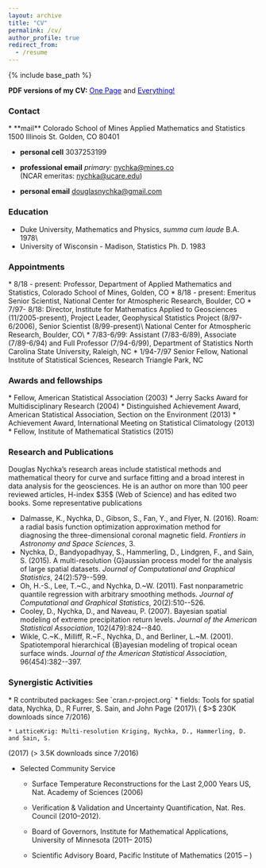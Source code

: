 ```yaml
---
layout: archive
title: "CV"
permalink: /cv/
author_profile: true
redirect_from:
  - /resume
---
```


{% include base_path %}

**PDF versions of my CV:**   [<span style="color:blue"> One Page</span>](http://dnychka.github.io/files/NychkaVita1Page.pdf) and [<span style="color:blue">Everything!</span> ](http://dnychka.github.io/files/NychkaFullCV.pdf)

<h3> Contact </h3>
* **mail** Colorado School of Mines 
Applied Mathematics and Statistics
1500 Illinois St.
Golden, CO 80401


* **personal cell** 3037253199 

* **professional email** *primary:*  nychka@mines.co   
        (NCAR emeritas:  nychka@ucare.edu) 

* **personal email** douglasnychka@gmail.com 
 
<h3>Education</h3>
 
* Duke University, Mathematics and Physics,  *summa cum laude*    B.A.
1978\
* University of Wisconsin - Madison, Statistics Ph. D. 1983

<h3>Appointments</h3>
*  8/18 - present: Professor, Department of Applied Mathematics and Statistics, Colorado School of Mines, Golden, CO
* 8/18 - present: Emeritus Senior Scientist, National Center for Atmospheric Research, Boulder, CO
* 7/97- 8/18: Director, Institute for Mathematics Applied to
Geosciences (11/2005-present), Project Leader, Geophysical Statistics
Project (8/97-6/2006), Senior Scientist (8/99-present)\
National Center for Atmospheric Research, Boulder, CO\
* 7/83-6/99: Assistant (7/83-6/89), Associate (7/89-6/94) and Full
Professor (7/94-6/99), Department of Statistics North Carolina State
University, Raleigh, NC
* 1/94-7/97  Senior Fellow, National Institute of Statistical Sciences,
Research Triangle Park, NC

<h3>Awards and fellowships</h3>  
* Fellow, American Statistical Association (2003)
* Jerry Sacks Award for Multidisciplinary Research (2004)
* Distinguished Achievement Award, American Statistical Association,
Section on the Environment (2013)
* Achievement Award, International Meeting on Statistical Climatology
(2013)
* Fellow, Institute of Mathematical Statistics (2015)

<h3>Research and Publications</h3>
Douglas Nychka’s research areas include statistical methods and
mathematical theory for curve and surface fitting and a broad interest
in data analysis for the geosciences. He is an author on more than 100
peer reviewed articles, H-index $35$ (Web of Science) and has edited two
books. Some representative publications

* Dalmasse, K., Nychka, D., Gibson, S., Fan, Y., and Flyer, N. (2016).
 Roam: a radial basis function optimization approximation method for
  diagnosing the three-dimensional coronal magnetic field.
 *Frontiers in Astronomy and Space Sciences*, 3.
* Nychka, D., Bandyopadhyay, S., Hammerling, D., Lindgren, F., and Sain, S.
  (2015).
 A multi-resolution {G}aussian process model for the analysis of large
  spatial datasets.
 *Journal of Computational and Graphical Statistics*,
  24(2):579--599.
* Oh, H.-S., Lee, T.~C., and Nychka, D.~W. (2011).
 Fast nonparametric quantile regression with arbitrary smoothing
  methods.
 *Journal of Computational and Graphical Statistics*,
  20(2):510--526.
* Cooley, D., Nychka, D., and Naveau, P. (2007).
 Bayesian spatial modeling of extreme precipitation return levels.
 *Journal of the American Statistical Association*,
  102(479):824--840.
* Wikle, C.~K., Milliff, R.~F., Nychka, D., and Berliner, L.~M. (2001).
 Spatiotemporal hierarchical {B}ayesian modeling of tropical ocean
  surface winds.
 *Journal of the American Statistical Association*,
  96(454):382--397.

 
<h3>Synergistic Activities</h3>
* R contributed packages: See `cran.r-project.org`
	* fields: Tools for spatial data, Nychka, D., R Furrer, S. Sain, and John Page
(2017)\
( $>$ 230K downloads since 7/2016)

	* LatticeKrig: Multi-resolution Kriging, Nychka, D., Hammerling, D. and Sain, S.
(2017)
($>$ 3.5K downloads since 7/2016)

* Selected Community Service	
	* Surface Temperature Reconstructions for the Last 2,000 Years US, Nat.
Academy of Sciences (2006)

	* Verification & Validation and Uncertainty Quantification, Nat. Res.
Council (2010–2012).

	* Board of Governors, Institute for Mathematical Applications, University
of Minnesota (2011– 2015)

	* Scientific Advisory Board, Pacific Institute of Mathematics (2015 – )
